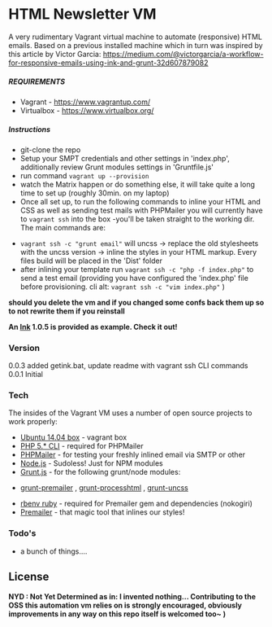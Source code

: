 # HTML Newsletter VM

A very rudimentary Vagrant virtual machine to automate (responsive) HTML emails. Based on a previous installed machine which in turn was inspired by this article by Victor Garcia: https://medium.com/@victorgarcia/a-workflow-for-responsive-emails-using-ink-and-grunt-32d607879082


##### REQUIREMENTS
* Vagrant - https://www.vagrantup.com/
* Virtualbox - https://www.virtualbox.org/


##### Instructions
* git-clone the repo
* Setup your SMPT credentials and other settings in 'index.php', additionally review Grunt modules settings in 'Gruntfile.js'
* run command `vagrant up --provision`
* watch the Matrix happen or do something else, it will take quite a long time to set up (roughly 30min. on my laptop)
* Once all set up, to run the following commands to inline your HTML and CSS as well as sending test mails with PHPMailer you will currently have to `vagrant ssh` into the box -you'll be taken straight to the working dir. The main commands are: 
 - `vagrant ssh -c "grunt email"` will uncss -> replace the old stylesheets with the uncss version -> inline the styles in your HTML markup. Every files build will be placed in the 'Dist' folder
 - after inlining your template run `vagrant ssh -c "php -f index.php"` to send a test email (providing you have configured the 'index.php' file before provisioning. cli alt: `vagrant ssh -c "vim index.php"` )

 **should you delete the vm and if you changed some confs back them up so to not rewrite them if you reinstall**

 **An [Ink] 1.0.5 is provided as example. Check it out!**
 
 
### Version
0.0.3      added getink.bat, update readme with vagrant ssh CLI commands
0.0.1      Initial

### Tech

The insides of the Vagrant VM uses a number of open source projects to work properly:

* [Ubuntu 14.04 box] - vagrant box
* [PHP 5.* CLI] - required for PHPMailer
* [PHPMailer] - for testing your freshly inlined email via SMTP or other
* [Node.js] - Sudoless! Just for NPM modules
* [Grunt.js] - for the following grunt/node modules:
 - [grunt-premailer] , [grunt-processhtml] , [grunt-uncss]
* [rbenv ruby] - required for Premailer gem and dependencies (nokogiri)
* [Premailer] - that magic tool that inlines our styles!


### Todo's

 - a bunch of things....
 
License 
----
**NYD : Not Yet Determined as in: 
I invented nothing... Contributing to the OSS this automation vm relies on is strongly encouraged, obviously improvements in any way on this repo itself is welcomed too~ )**


[Ubuntu 14.04 box]:https://atlas.hashicorp.com/ubuntu/boxes/trusty64
[PHP 5.* CLI]:http://php.net/
[Node.js]:http://nodejs.org
[Grunt.js]:http://gruntjs.com/
[rbenv Ruby]:https://github.com/sstephenson/rbenv
[PHPMailer]:https://github.com/PHPMailer/PHPMailer
[grunt-uncss]:https://github.com/addyosmani/grunt-uncss
[grunt-processhtml]:https://github.com/dciccale/grunt-processhtml
[grunt-premailer]:https://github.com/dwightjack/grunt-premailer
[Premailer]:https://github.com/premailer/premailer
[Ink]:http://zurb.com/ink/
